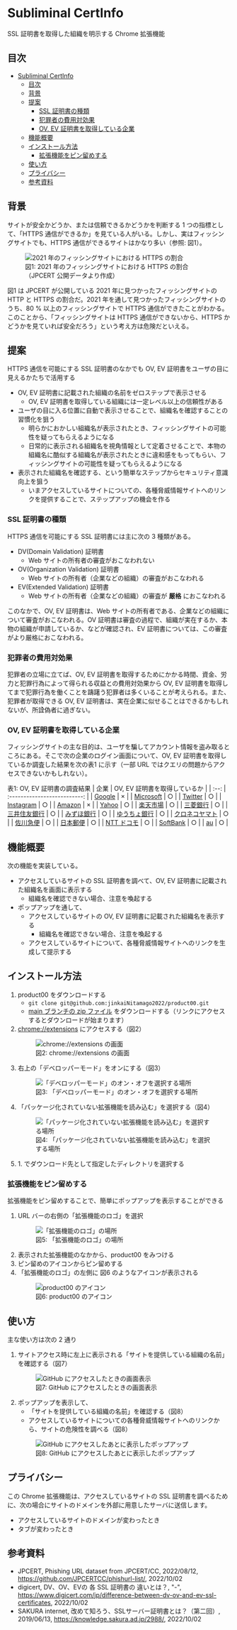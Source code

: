 # Subliminal CertInfo

SSL 証明書を取得した組織を明示する Chrome 拡張機能

## 目次

- [Subliminal CertInfo](#subliminal-certinfo)
  - [目次](#目次)
  - [背景](#背景)
  - [提案](#提案)
    - [SSL 証明書の種類](#ssl-証明書の種類)
    - [犯罪者の費用対効果](#犯罪者の費用対効果)
    - [OV, EV 証明書を取得している企業](#ov-ev-証明書を取得している企業)
  - [機能概要](#機能概要)
  - [インストール方法](#インストール方法)
    - [拡張機能をピン留めする](#拡張機能をピン留めする)
  - [使い方](#使い方)
  - [プライバシー](#プライバシー)
  - [参考資料](#参考資料)

## 背景

サイトが安全かどうか、または信頼できるかどうかを判断する 1 つの指標として、「HTTPS 通信ができるか」を見ている人がいる。しかし、実はフィッシングサイトでも、HTTPS 通信ができるサイトはかなり多い（参照: 図1）。

<figure>
  <img src="./img/phishing-https-rate-2021.png" alt="2021 年のフィッシングサイトにおける HTTPS の割合">
  <figcaption>図1: 2021 年のフィッシングサイトにおける HTTPS の割合（JPCERT 公開データより作成）</figcaption>
</figure>

図1 は JPCERT が公開している 2021 年に見つかったフィッシングサイトの HTTP と HTTPS の割合だ。2021 年を通して見つかったフィッシングサイトのうち、80 % 以上のフィッシングサイトで HTTPS 通信ができたことがわかる。このことから、「フィッシングサイトは HTTPS 通信ができないから、HTTPS かどうかを見ていれば安全だろう」という考え方は危険だといえる。

## 提案

HTTPS 通信を可能にする SSL 証明書のなかでも OV, EV 証明書をユーザの目に見えるかたちで活用する
- OV, EV 証明書に記載された組織の名前をゼロステップで表示させる
  - OV, EV 証明書を取得している組織には一定レベル以上の信頼性がある
- ユーザの目に入る位置に自動で表示させることで、組織名を確認することの習慣化を狙う
  - 明らかにおかしい組織名が表示されたとき、フィッシングサイトの可能性を疑ってもらえるようになる
  - 日常的に表示される組織名を視角情報として定着させることで、本物の組織名に酷似する組織名が表示されたときに違和感をもってもらい、フィッシングサイトの可能性を疑ってもらえるようになる
- 表示された組織名を確認する、という簡単なステップからセキュリティ意識向上を狙う
  - いまアクセスしているサイトについての、各種脅威情報サイトへのリンクを提供することで、ステップアップの機会を作る

### SSL 証明書の種類

HTTPS 通信を可能にする SSL 証明書には主に次の 3 種類がある。
- DV(Domain Validation) 証明書
  - Web サイトの所有者の審査がおこなわれない
- OV(Organization Validation) 証明書
  - Web サイトの所有者（企業などの組織）の審査がおこなわれる
- EV(Extended Validation) 証明書
  - Web サイトの所有者（企業などの組織）の審査が **厳格** におこなわれる

このなかで、OV, EV 証明書は、Web サイトの所有者である、企業などの組織について審査がおこなわれる。OV 証明書は審査の過程で、組織が実在するか、本物の組織が申請しているか、などが確認され、EV 証明書については、この審査がより厳格におこなわれる。

### 犯罪者の費用対効果

犯罪者の立場に立てば、OV, EV 証明書を取得するためにかかる時間、資金、労力と犯罪行為によって得られる収益との費用対効果から OV, EV 証明書を取得してまで犯罪行為を働くことを躊躇う犯罪者は多くいることが考えられる。また、犯罪者が取得できる OV, EV 証明書は、実在企業に似せることはできるかもしれないが、所詮偽者に過ぎない。

### OV, EV 証明書を取得している企業

フィッシングサイトの主な目的は、ユーザを騙してアカウント情報を盗み取るところにある。そこで次の企業のログイン画面について、OV, EV 証明書を取得しているか調査した結果を次の表1 に示す（一部 URL ではクエリの問題からアクセスできないかもしれない）。

表1: OV, EV 証明書の調査結果
| 企業 | OV, EV 証明書を取得しているか |
| :--: | :--------------------------: |
| [Google](https://accounts.google.com/v3/signin/identifier?dsh=S-1274308985%3A1664700247866708&continue=https%3A%2F%2Ftakeout.google.com%2F&followup=https%3A%2F%2Ftakeout.google.com%2F&osid=1&passive=1209600&flowName=GlifWebSignIn&flowEntry=ServiceLogin&ifkv=AQDHYWqcfyPjEG1b0ppzPtGCXlRsA5yy5F7bU2BGyPSESZD4uNwdTrfKNONoU6Zli6EDo0YGwLVY-w) | × |
| [Microsoft](https://account.microsoft.com/account) | ○ |
| [Twitter](https://twitter.com/login?lang=ja) | ○ |
| [Instagram](https://www.instagram.com/accounts/login/) | ○ |
| [Amazon](https://www.amazonlogistics.jp/ap/signin?openid.pape.max_auth_age=28800&openid.return_to=https%3A%2F%2Fwww.amazonlogistics.jp%2F&suppressChangeEmailLink=1&openid.identity=http%3A%2F%2Fspecs.openid.net%2Fauth%2F2.0%2Fidentifier_select&openid.assoc_handle=amazonlogistics_fe&openid.mode=checkid_setup&openid.claimed_id=http%3A%2F%2Fspecs.openid.net%2Fauth%2F2.0%2Fidentifier_select&openid.ns=http%3A%2F%2Fspecs.openid.net%2Fauth%2F2.0&suppressSignInRadioButtons=1) | × |
| [Yahoo](https://login.yahoo.co.jp/config/login) | ○ |
| [楽天市場](https://grp01.id.rakuten.co.jp/rms/nid/vc?__event=login&service_id=top) | ○ |
| [三菱銀行](https://entry11.bk.mufg.jp/ibg/dfw/APLIN/loginib/login?_TRANID=AA000_001) | ○ |
| [三井住友銀行](https://direct.smbc.co.jp/aib/aibgsjsw5001.jsp) | ○ |
| [みずほ銀行](https://web.ib.mizuhobank.co.jp/servlet/LOGBNK0000000B.do) | ○ |
| [ゆうちょ銀行](https://direct.jp-bank.japanpost.jp/tp1web/U010101WAK.do) | ○ |
| [クロネコヤマト](https://auth.kms.kuronekoyamato.co.jp/auth/login) | ○ |
| [佐川急便](https://www.e-service.sagawa-exp.co.jp/auth/realms/sc/protocol/openid-connect/auth?response_type=code&scope=openid&client_id=sagawa-exp.co.jp&state=y-pRuzdvy_28hG4ABKEJ1cky3Cw&redirect_uri=https%3A%2F%2Fwww.e-service.sagawa-exp.co.jp%2Fredirect%2Fredirect_uri&nonce=vSACUHvSggVbJpq9WcF_c3saZHDj1EkJBgXqAsTnpwE) | ○ |
| [日本郵便](https://login.post.japanpost.jp/aew/page/portalLogin) | ○ |
| [NTT ドコモ](https://cfg.smt.docomo.ne.jp/auth/cgi/anidlogin) | ○ |
| [SoftBank](https://id.my.softbank.jp/sbid_auth/type1/2.0/authorization.php?response_type=code&client_id=o00aXYC6xABycFsvzmgFARqc0oa1nCau&redirect_uri=https%3A%2F%2Fmy.softbank.jp%2Fmsb%2Fd%2Fauth%2FdoReceiveSbid&display=touch&prompt=login%20consent&scope=openid&nonce=20221002174534189eqNZi1AVzqwXo6I&ui_locales=ja&weblinkid=MSB020063&acr_value=1&amr=me) | ○ |
| [au](https://connect.auone.jp/net/vwc/cca_lg_eu_nets/login?targeturl=https%3A%2F%2Fmy.au.com%2Faus%2Fhc-cs%2Flic%2FLIC0020001.hc&func=LGN0004) | ○ |

## 機能概要

次の機能を実装している。

<ul>
  <li>アクセスしているサイトの SSL 証明書を調べて、OV, EV 証明書に記載された組織名を画面に表示する
    <ul>
      <li>組織名を確認できない場合、注意を喚起する</li>
    </ul>
  </li>
  <li>ポップアップを通して、
    <ul>
      <li>アクセスしているサイトの OV, EV 証明書に記載された組織名を表示する
        <ul>
          <li>組織名を確認できない場合、注意を喚起する</li>
        </ul>
      </li>
      <li>アクセスしているサイトについて、各種脅威情報サイトへのリンクを生成して提示する</li>
    </ul>
  </li>
</ul>

## インストール方法

<ol>
  <li>product00 をダウンロードする
    <ul>
      <li><code>git clone git@github.com:jinkaiNitamago2022/product00.git</code></li>
      <li><a href="https://github.com/jinkaiNitamago2022/product00/archive/refs/heads/main.zip">main ブランチの zip ファイル</a> をダウンロードする（リンクにアクセスするとダウンロードが始まります）</li>
    </ul>
  </li>
  <li><a href="chrome://extensions">chrome://extensions</a> にアクセスする（図2）
    <figure>
      <img src="" alt="chrome://extensions の画面">
      <figcaption>図2: chrome://extensions の画面</figcaption>
    </figure>
  </li>
  <li>右上の「デベロッパーモード」をオンにする（図3）
    <figure>
      <img src="" alt="「デベロッパーモード」のオン・オフを選択する場所">
      <figcaption>図3: 「デベロッパーモード」のオン・オフを選択する場所</figcaption>
    </figure>
  </li>
  <li>「パッケージ化されていない拡張機能を読み込む」を選択する（図4）
    <figure>
      <img src="" alt="「パッケージ化されていない拡張機能を読み込む」を選択する場所">
      <figcaption>図4: 「パッケージ化されていない拡張機能を読み込む」を選択する場所</figcaption>
    </figure>
  </li>
  <li>1. でダウンロード先として指定したディレクトリを選択する</li>
</ol>

### 拡張機能をピン留めする

拡張機能をピン留めすることで、簡単にポップアップを表示することができる

<ol>
  <li>URL バーの右側の「拡張機能のロゴ」を選択
    <figure>
      <img src="" alt="「拡張機能のロゴ」の場所">
      <figcaption>図5: 「拡張機能のロゴ」の場所</figcaption>
    </figure>
  </li>
  <li>表示された拡張機能のなかから、product00 をみつける</li>
  <li>ピン留めのアイコンからピン留めする</li>
  <li>「拡張機能のロゴ」の左側に 図6 のようなアイコンが表示される
    <figure>
      <img src="" alt="product00 のアイコン">
      <figcaption>図6: product00 のアイコン</figcaption>
    </figure>
  </li>
</ol>

## 使い方

主な使い方は次の 2 通り

<ol>
  <li>サイトアクセス時に左上に表示される「サイトを提供している組織の名前」を確認する（図7）
    <figure>
      <img src="" alt="GitHub にアクセスしたときの画面表示">
      <figcaption>図7: GitHub にアクセスしたときの画面表示</figcaption>
    </figure>
  </li>
  <li>ポップアップを表示して、
    <ul>
      <li>「サイトを提供している組織の名前」を確認する（図8）</li>
      <li>アクセスしているサイトについての各種脅威情報サイトへのリンクから、サイトの危険性を調べる（図8）</li>
    </ul>
    <figure>
      <img src="" alt="GitHub にアクセスしたあとに表示したポップアップ">
      <figcaption>図8: GitHub にアクセスしたあとに表示したポップアップ</figcaption>
    </figure>
  </li>
</ol>

## プライバシー

この Chrome 拡張機能は、アクセスしているサイトの SSL 証明書を調べるために、次の場合にサイトのドメインを外部に用意したサーバに送信します。
- アクセスしているサイトのドメインが変わったとき
- タブが変わったとき

## 参考資料

- JPCERT, Phishing URL dataset from JPCERT/CC, 2022/08/12, https://github.com/JPCERTCC/phishurl-list/, 2022/10/02
- digicert, DV、OV、EVの 各 SSL 証明書の 違いとは？, "-", https://www.digicert.com/jp/difference-between-dv-ov-and-ev-ssl-certificates, 2022/10/02
- SAKURA internet, 改めて知ろう、SSLサーバー証明書とは？（第二回）, 2019/06/13, https://knowledge.sakura.ad.jp/2988/, 2022/10/02
